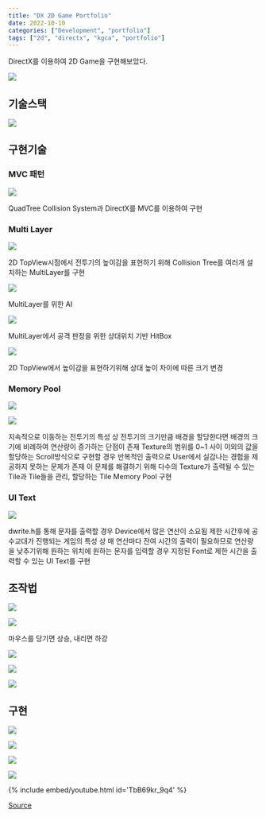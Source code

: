 ```yaml
---
title: "DX 2D Game Portfolio"
date: 2022-10-10
categories: ["Development", "portfolio"]
tags: ["2d", "directx", "kgca", "portfolio"]
---
```

DirectX를 이용하여 2D Game을 구현해보았다.

![](/images/4853989b-7913-4275-a5d4-627a03215cb0-image.png)

## 기술스택

![](/images/24144daa-6db5-425a-912c-97d475673294-image.png)


## 구현기술
### MVC 패턴

![](/images/139eaf01-cc89-4055-af09-c74321e123a0-image.png)

QuadTree Collision System과 DirectX를 MVC를 이용하여 구현

### Multi Layer

![](/images/18b3b19f-2a2b-475c-9711-d1129aeaaeab-image.png)

2D TopView시점에서 전투기의 높이감을 표현하기 위해 Collision Tree를 여러개 설치하는 MultiLayer를 구현

![](/images/dd29dce5-bd57-4728-9fa5-496eefed2a66-image.png)

MultiLayer를 위한 AI

![](/images/75c9f9f0-3de4-4211-8384-6086ef4324b3-image.png)

MultiLayer에서 공격 판정을 위한 상대위치 기반 HitBox

![](/images/45cdd6ed-1ab6-446f-bc77-626c8f774967-image.png)

2D TopView에서 높이감을 표현하기위해 상대 높이 차이에 따른 크기 변경

### Memory Pool

![](/images/6b3d9139-c808-41aa-a6ff-d2cbc8968b97-image.png)

![](/images/4f85f0a1-bd2b-443a-a8de-2390ce22c6d3-image.png)

지속적으로 이동하는 전투기의 특성 상 전투기의 크기만큼 배경을 할당한다면 배경의 크기에 비례하여 연산량이 증가하는 단점이 존재
Texture의 범위를 0~1 사이 이외의 값을 할당하는 Scroll방식으로 구현할 경우 반복적인 출력으로 User에서 실감나는 경험을 제공하지 못하는 문제가 존재
이 문제를 해결하기 위해 다수의 Texture가 출력될 수 있는 Tile과 Tile들을 관리, 할당하는 Tile Memory Pool 구현

### UI Text

![](/images/a90faec8-b6d5-4a20-8396-f02795d5a8e4-image.png)

dwrite.h를 통해 문자를 출력할 경우 Device에서 많은 연산이 소요됨
제한 시간후에 공수교대가 진행되는 게임의 특성 상 매 연산마다 잔여 시간의 출력이 필요하므로 연산량을 낮추기위해 원하는 위치에 원하는 문자를 입력할 경우 지정된 Font로 제한 시간을 출력할 수 있는 UI Text를 구현

## 조작법

![](/images/8a65101c-b047-456f-8e81-da9d14bb86f6-image.png)

![](/images/4a30576c-9ec6-4e86-ba94-879901e12f57-image.png)

마우스를 당기면 상승, 내리면 하강

![](/images/96082ddc-55b3-4940-8542-fd11043867fb-image.png)

![](/images/3a2d9f5d-e662-431f-b803-24e682bb82cf-image.png)

![](/images/ed63e558-2947-4846-8cb8-76e73c18ce3b-image.png)

## 구현

![](/images/254e5982-77d7-4d22-b814-6ee8634af438-image.png)

![](/images/132f0926-3f9a-4048-b8fe-b4104147ad84-image.png)

![](/images/90fb2655-e99d-442d-a0ee-05f328e277b0-image.png)

![](/images/f034f4a4-6ae3-4db1-bce6-75268e310032-image.png)

{% include embed/youtube.html id='TbB69kr_9q4' %}

[Source](https://github.com/sinsin950313/KGCA/tree/main/Project/KGCA41/DX2DGameProject)